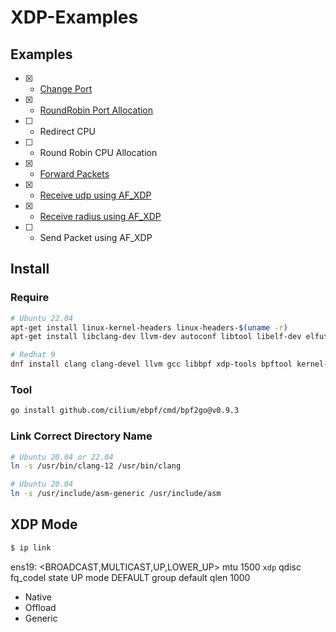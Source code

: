 # XDP-Examples

## Examples

- [x] - [Change Port](https://github.com/cody0704/xdp-examples/tree/master/examples/change_port)
- [x] - [RoundRobin Port Allocation](https://github.com/cody0704/xdp-examples/tree/master/examples/port_roundrobin)
- [ ] - Redirect CPU
- [ ] - Round Robin CPU Allocation
- [x] - [Forward Packets](https://github.com/cody0704/xdp-examples/tree/master/examples/forward_packets)
- [x] - [Receive udp using AF_XDP](https://github.com/cody0704/xdp-examples/tree/master/examples/recv_udp)
- [x] - [Receive radius using AF_XDP](https://github.com/cody0704/xdp-examples/tree/master/examples/recv_radius)
- [ ] - Send Packet using AF_XDP

## Install

### Require

```bash
# Ubuntu 22.04
apt-get install linux-kernel-headers linux-headers-$(uname -r)
apt-get install libclang-dev llvm-dev autoconf libtool libelf-dev elfutils bpfcc-tools linux-tools-common gcc-multilib clang-12 libelf-dev strace tar bpfcc-tools gcc libbpf-dev

# Redhat 9
dnf install clang clang-devel llvm gcc libbpf xdp-tools bpftool kernel-devel kernel-headers glibc-devel.i686
```

### Tool

```bash
go install github.com/cilium/ebpf/cmd/bpf2go@v0.9.3
```

### Link Correct Directory Name

```bash
# Ubuntu 20.04 or 22.04
ln -s /usr/bin/clang-12 /usr/bin/clang

# Ubuntu 20.04
ln -s /usr/include/asm-generic /usr/include/asm
```

## XDP Mode

```bash
$ ip link
```

ens19: <BROADCAST,MULTICAST,UP,LOWER_UP> mtu 1500 `xdp` qdisc fq_codel state UP mode DEFAULT group default qlen 1000

- Native
- Offload
- Generic
